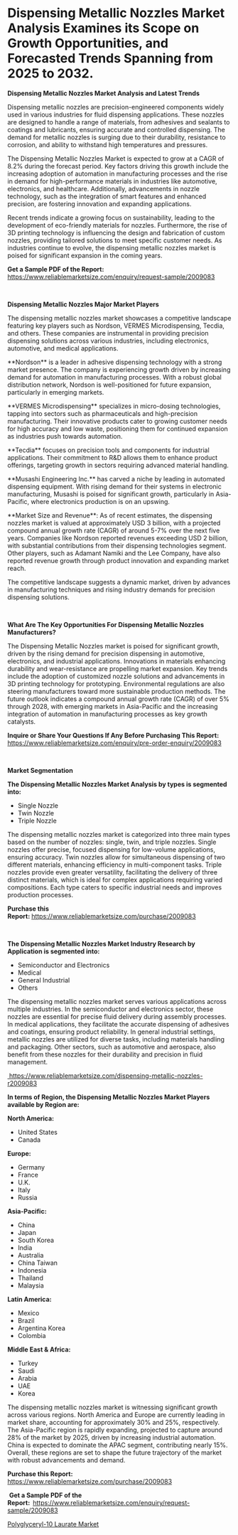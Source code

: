<p><h1>Dispensing Metallic Nozzles Market Analysis Examines its Scope on Growth Opportunities, and Forecasted Trends Spanning from 2025 to 2032.</h1></p><p><strong>Dispensing Metallic Nozzles Market Analysis and Latest Trends</strong></p>
<p><p>Dispensing metallic nozzles are precision-engineered components widely used in various industries for fluid dispensing applications. These nozzles are designed to handle a range of materials, from adhesives and sealants to coatings and lubricants, ensuring accurate and controlled dispensing. The demand for metallic nozzles is surging due to their durability, resistance to corrosion, and ability to withstand high temperatures and pressures.</p><p>The Dispensing Metallic Nozzles Market is expected to grow at a CAGR of 8.2% during the forecast period. Key factors driving this growth include the increasing adoption of automation in manufacturing processes and the rise in demand for high-performance materials in industries like automotive, electronics, and healthcare. Additionally, advancements in nozzle technology, such as the integration of smart features and enhanced precision, are fostering innovation and expanding applications.</p><p>Recent trends indicate a growing focus on sustainability, leading to the development of eco-friendly materials for nozzles. Furthermore, the rise of 3D printing technology is influencing the design and fabrication of custom nozzles, providing tailored solutions to meet specific customer needs. As industries continue to evolve, the dispensing metallic nozzles market is poised for significant expansion in the coming years.</p></p>
<p><strong>Get a Sample PDF of the Report:&nbsp;</strong> <a href="https://www.reliablemarketsize.com/enquiry/request-sample/2009083?utm_campaign=2944&utm_medium=2&utm_source=Github&utm_content=ia&utm_term=03042025&utm_id=dispensing-metallic-nozzles">https://www.reliablemarketsize.com/enquiry/request-sample/2009083</a></p>
<p>&nbsp;</p>
<p><strong>Dispensing Metallic Nozzles Major Market Players</strong></p>
<p><p>The dispensing metallic nozzles market showcases a competitive landscape featuring key players such as Nordson, VERMES Microdispensing, Tecdia, and others. These companies are instrumental in providing precision dispensing solutions across various industries, including electronics, automotive, and medical applications.</p><p>**Nordson** is a leader in adhesive dispensing technology with a strong market presence. The company is experiencing growth driven by increasing demand for automation in manufacturing processes. With a robust global distribution network, Nordson is well-positioned for future expansion, particularly in emerging markets.</p><p>**VERMES Microdispensing** specializes in micro-dosing technologies, tapping into sectors such as pharmaceuticals and high-precision manufacturing. Their innovative products cater to growing customer needs for high accuracy and low waste, positioning them for continued expansion as industries push towards automation.</p><p>**Tecdia** focuses on precision tools and components for industrial applications. Their commitment to R&D allows them to enhance product offerings, targeting growth in sectors requiring advanced material handling.</p><p>**Musashi Engineering Inc.** has carved a niche by leading in automated dispensing equipment. With rising demand for their systems in electronic manufacturing, Musashi is poised for significant growth, particularly in Asia-Pacific, where electronics production is on an upswing.</p><p>**Market Size and Revenue**: As of recent estimates, the dispensing nozzles market is valued at approximately USD 3 billion, with a projected compound annual growth rate (CAGR) of around 5-7% over the next five years. Companies like Nordson reported revenues exceeding USD 2 billion, with substantial contributions from their dispensing technologies segment. Other players, such as Adamant Namiki and the Lee Company, have also reported revenue growth through product innovation and expanding market reach.</p><p>The competitive landscape suggests a dynamic market, driven by advances in manufacturing techniques and rising industry demands for precision dispensing solutions.</p></p>
<p>&nbsp;</p>
<p><strong>What Are The Key Opportunities For Dispensing Metallic Nozzles Manufacturers?</strong></p>
<p><p>The Dispensing Metallic Nozzles market is poised for significant growth, driven by the rising demand for precision dispensing in automotive, electronics, and industrial applications. Innovations in materials enhancing durability and wear-resistance are propelling market expansion. Key trends include the adoption of customized nozzle solutions and advancements in 3D printing technology for prototyping. Environmental regulations are also steering manufacturers toward more sustainable production methods. The future outlook indicates a compound annual growth rate (CAGR) of over 5% through 2028, with emerging markets in Asia-Pacific and the increasing integration of automation in manufacturing processes as key growth catalysts.</p></p>
<p><strong>Inquire or Share Your Questions If Any Before Purchasing This Report:</strong> <a href="https://www.reliablemarketsize.com/enquiry/pre-order-enquiry/2009083?utm_campaign=2944&utm_medium=2&utm_source=Github&utm_content=ia&utm_term=03042025&utm_id=dispensing-metallic-nozzles">https://www.reliablemarketsize.com/enquiry/pre-order-enquiry/2009083</a></p>
<p>&nbsp;</p>
<p><strong>Market Segmentation</strong></p>
<p><strong>The Dispensing Metallic Nozzles Market Analysis by types is segmented into:</strong></p>
<p><ul><li>Single Nozzle</li><li>Twin Nozzle</li><li>Triple Nozzle</li></ul></p>
<p><p>The dispensing metallic nozzles market is categorized into three main types based on the number of nozzles: single, twin, and triple nozzles. Single nozzles offer precise, focused dispensing for low-volume applications, ensuring accuracy. Twin nozzles allow for simultaneous dispensing of two different materials, enhancing efficiency in multi-component tasks. Triple nozzles provide even greater versatility, facilitating the delivery of three distinct materials, which is ideal for complex applications requiring varied compositions. Each type caters to specific industrial needs and improves production processes.</p></p>
<p><strong>Purchase this Report:&nbsp;</strong><a href="https://www.reliablemarketsize.com/purchase/2009083?utm_campaign=2944&utm_medium=2&utm_source=Github&utm_content=ia&utm_term=03042025&utm_id=dispensing-metallic-nozzles">https://www.reliablemarketsize.com/purchase/2009083</a></p>
<p>&nbsp;</p>
<p><strong>The Dispensing Metallic Nozzles Market Industry Research by Application is segmented into:</strong></p>
<p><ul><li>Semiconductor and Electronics</li><li>Medical</li><li>General Industrial</li><li>Others</li></ul></p>
<p><p>The dispensing metallic nozzles market serves various applications across multiple industries. In the semiconductor and electronics sector, these nozzles are essential for precise fluid delivery during assembly processes. In medical applications, they facilitate the accurate dispensing of adhesives and coatings, ensuring product reliability. In general industrial settings, metallic nozzles are utilized for diverse tasks, including materials handling and packaging. Other sectors, such as automotive and aerospace, also benefit from these nozzles for their durability and precision in fluid management.</p></p>
<p><a href="https://www.reliablemarketsize.com/dispensing-metallic-nozzles-r2009083?utm_campaign=2944&utm_medium=2&utm_source=Github&utm_content=ia&utm_term=03042025&utm_id=dispensing-metallic-nozzles">&nbsp;https://www.reliablemarketsize.com/dispensing-metallic-nozzles-r2009083</a></p>
<p><strong>In terms of Region, the Dispensing Metallic Nozzles Market Players available by Region are:</strong></p>
<p>
    <p> <strong> North America: </strong>
        <ul>
            <li>United States</li>
            <li>Canada</li>
        </ul>
        </p> 
    <p> <strong> Europe: </strong>
        <ul>
            <li>Germany</li>
            <li>France</li>
            <li>U.K.</li>
            <li>Italy</li>
            <li>Russia</li>
        </ul>
        </p> 
    <p> <strong> Asia-Pacific: </strong>
        <ul>
            <li>China</li>
            <li>Japan</li>
            <li>South Korea</li>
            <li>India</li>
            <li>Australia</li>
            <li>China Taiwan</li>
            <li>Indonesia</li>
            <li>Thailand</li>
            <li>Malaysia</li>
        </ul>
        </p> 
    <p> <strong> Latin America: </strong>
        <ul>
            <li>Mexico</li>
            <li>Brazil</li>
            <li>Argentina Korea</li>
            <li>Colombia</li>
        </ul>
        </p> 
    <p> <strong> Middle East & Africa: </strong>
        <ul>
            <li>Turkey</li>
            <li>Saudi</li>
            <li>Arabia</li>
            <li>UAE</li>
            <li>Korea</li>
        </ul>
    </p>
    </p>
<p><p>The dispensing metallic nozzles market is witnessing significant growth across various regions. North America and Europe are currently leading in market share, accounting for approximately 30% and 25%, respectively. The Asia-Pacific region is rapidly expanding, projected to capture around 28% of the market by 2025, driven by increasing industrial automation. China is expected to dominate the APAC segment, contributing nearly 15%. Overall, these regions are set to shape the future trajectory of the market with robust advancements and demand.</p></p>
<p><strong>Purchase this Report: </strong><a href="https://www.reliablemarketsize.com/purchase/2009083?utm_campaign=2944&utm_medium=2&utm_source=Github&utm_content=ia&utm_term=03042025&utm_id=dispensing-metallic-nozzles">https://www.reliablemarketsize.com/purchase/2009083</a></p>
<p>&nbsp;<strong>Get a Sample PDF of the Report:&nbsp;&nbsp;</strong><a href="https://www.reliablemarketsize.com/enquiry/request-sample/2009083?utm_campaign=2944&utm_medium=2&utm_source=Github&utm_content=ia&utm_term=03042025&utm_id=dispensing-metallic-nozzles">https://www.reliablemarketsize.com/enquiry/request-sample/2009083</a></p>
<p><strong></strong></p>
<p><p><a href="https://github.com/scaseiargas/Market-Research-Report-List-1/blob/main/polyglyceryl-10-laurate-market.md?utm_campaign=2944&utm_medium=2&utm_source=Github&utm_content=ia&utm_term=03042025&utm_id=dispensing-metallic-nozzles">Polyglyceryl-10 Laurate Market</a></p></p>